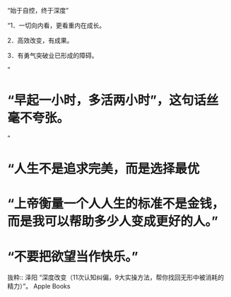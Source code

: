 “始于自控，终于深度”

“1．一切向内看，更看重内在成长。

2．高效改变，有成果。

3．有勇气突破业已形成的障碍。

”

# “早起一小时，多活两小时”，这句话丝毫不夸张。

”

# “人生不是追求完美，而是选择最优

# “上帝衡量一个人人生的标准不是金钱，而是我可以帮助多少人变成更好的人。”

# “不要把欲望当作快乐。”

抜粋:: 泽阳  “深度改变（11次认知纠偏，9大实操方法，帮你找回无形中被消耗的精力）”。 Apple Books  
